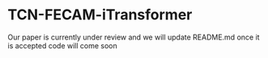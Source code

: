 # TCN-FECAM-iTransformer
Our paper is currently under review and we will update README.md once it is accepted
code will come soon
